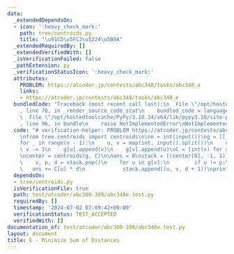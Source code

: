 ```yaml
---
data:
  _extendedDependsOn:
  - icon: ':heavy_check_mark:'
    path: tree/centroids.py
    title: "\u91CD\u5FC3\u5224\u5B9A"
  _extendedRequiredBy: []
  _extendedVerifiedWith: []
  _isVerificationFailed: false
  _pathExtension: py
  _verificationStatusIcon: ':heavy_check_mark:'
  attributes:
    PROBLEM: https://atcoder.jp/contests/abc348/tasks/abc348_e
    links:
    - https://atcoder.jp/contests/abc348/tasks/abc348_e
  bundledCode: "Traceback (most recent call last):\n  File \"/opt/hostedtoolcache/PyPy/3.10.14/x64/lib/pypy3.10/site-packages/onlinejudge_verify/documentation/build.py\"\
    , line 76, in _render_source_code_stat\n    bundled_code = language.bundle(\n\
    \  File \"/opt/hostedtoolcache/PyPy/3.10.14/x64/lib/pypy3.10/site-packages/onlinejudge_verify/languages/python.py\"\
    , line 96, in bundle\n    raise NotImplementedError\nNotImplementedError\n"
  code: "# verification-helper: PROBLEM https://atcoder.jp/contests/abc348/tasks/abc348_e\n\
    \nfrom tree.centroids import centroids\n\nn = int(input())\ng = [[] for _ in range(n)]\n\
    for _ in range(n - 1):\n    u, v = map(int, input().split())\n    u -= 1\n   \
    \ v -= 1\n    g[u].append(v)\n    g[v].append(u)\nC = [int(x) for x in input().split()]\n\
    \ncenter = centroids(g, C)\n\nans = 0\nstack = [(center[0], -1, 1)]\nwhile stack:\n\
    \    v, p, d = stack.pop()\n    for u in g[v]:\n        if u != p:\n         \
    \   ans += C[u] * d\n            stack.append((u, v, d + 1))\nprint(ans)\n"
  dependsOn:
  - tree/centroids.py
  isVerificationFile: true
  path: test/atcoder/abc300-399/abc348e.test.py
  requiredBy: []
  timestamp: '2024-07-02 07:09:42+09:00'
  verificationStatus: TEST_ACCEPTED
  verifiedWith: []
documentation_of: test/atcoder/abc300-399/abc348e.test.py
layout: document
title: E - Minimize Sum of Distances
---
```


